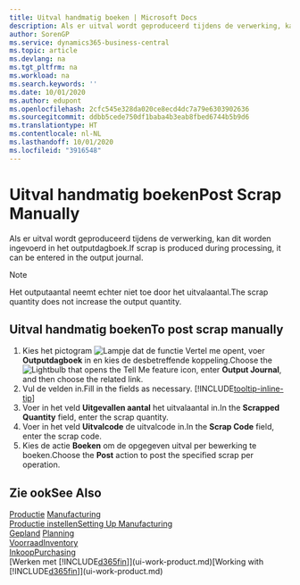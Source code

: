 ```yaml
---
title: Uitval handmatig boeken | Microsoft Docs
description: Als er uitval wordt geproduceerd tijdens de verwerking, kan dit worden ingevoerd in het outputdagboek. Het outputaantal neemt echter niet toe door het uitvalaantal.
author: SorenGP
ms.service: dynamics365-business-central
ms.topic: article
ms.devlang: na
ms.tgt_pltfrm: na
ms.workload: na
ms.search.keywords: ''
ms.date: 10/01/2020
ms.author: edupont
ms.openlocfilehash: 2cfc545e328da020ce8ecd4dc7a79e6303902636
ms.sourcegitcommit: ddbb5cede750df1baba4b3eab8fbed6744b5b9d6
ms.translationtype: HT
ms.contentlocale: nl-NL
ms.lasthandoff: 10/01/2020
ms.locfileid: "3916548"
---
```

# <a name="post-scrap-manually"></a><span data-ttu-id="43d59-104">Uitval handmatig boeken</span><span class="sxs-lookup"><span data-stu-id="43d59-104">Post Scrap Manually</span></span>
<span data-ttu-id="43d59-105">Als er uitval wordt geproduceerd tijdens de verwerking, kan dit worden ingevoerd in het outputdagboek.</span><span class="sxs-lookup"><span data-stu-id="43d59-105">If scrap is produced during processing, it can be entered in the output journal.</span></span> 

> [!NOTE]
> <span data-ttu-id="43d59-106">Het outputaantal neemt echter niet toe door het uitvalaantal.</span><span class="sxs-lookup"><span data-stu-id="43d59-106">The scrap quantity does not increase the output quantity.</span></span>  

## <a name="to-post-scrap-manually"></a><span data-ttu-id="43d59-107">Uitval handmatig boeken</span><span class="sxs-lookup"><span data-stu-id="43d59-107">To post scrap manually</span></span>  
1. <span data-ttu-id="43d59-108">Kies het pictogram ![Lampje dat de functie Vertel me opent](media/ui-search/search_small.png "Vertel me wat u wilt doen"), voer **Outputdagboek** in en kies de desbetreffende koppeling.</span><span class="sxs-lookup"><span data-stu-id="43d59-108">Choose the ![Lightbulb that opens the Tell Me feature](media/ui-search/search_small.png "Tell me what you want to do") icon, enter **Output Journal**, and then choose the related link.</span></span>  
2. <span data-ttu-id="43d59-109">Vul de velden in.</span><span class="sxs-lookup"><span data-stu-id="43d59-109">Fill in the fields as necessary.</span></span> [!INCLUDE[tooltip-inline-tip](includes/tooltip-inline-tip_md.md)]  
3. <span data-ttu-id="43d59-110">Voer in het veld **Uitgevallen aantal** het uitvalaantal in.</span><span class="sxs-lookup"><span data-stu-id="43d59-110">In the **Scrapped Quantity** field, enter the scrap quantity.</span></span>  
4. <span data-ttu-id="43d59-111">Voer in het veld **Uitvalcode** de uitvalcode in.</span><span class="sxs-lookup"><span data-stu-id="43d59-111">In the **Scrap Code** field, enter the scrap code.</span></span>  
5. <span data-ttu-id="43d59-112">Kies de actie **Boeken** om de opgegeven uitval per bewerking te boeken.</span><span class="sxs-lookup"><span data-stu-id="43d59-112">Choose the **Post** action to post the specified scrap per operation.</span></span>  

## <a name="see-also"></a><span data-ttu-id="43d59-113">Zie ook</span><span class="sxs-lookup"><span data-stu-id="43d59-113">See Also</span></span>  
<span data-ttu-id="43d59-114">[Productie](production-manage-manufacturing.md)  </span><span class="sxs-lookup"><span data-stu-id="43d59-114">[Manufacturing](production-manage-manufacturing.md)  </span></span>  
[<span data-ttu-id="43d59-115">Productie instellen</span><span class="sxs-lookup"><span data-stu-id="43d59-115">Setting Up Manufacturing</span></span>](production-configure-production-processes.md)  
<span data-ttu-id="43d59-116">[Gepland](production-planning.md)    </span><span class="sxs-lookup"><span data-stu-id="43d59-116">[Planning](production-planning.md)    </span></span>  
[<span data-ttu-id="43d59-117">Voorraad</span><span class="sxs-lookup"><span data-stu-id="43d59-117">Inventory</span></span>](inventory-manage-inventory.md)  
[<span data-ttu-id="43d59-118">Inkoop</span><span class="sxs-lookup"><span data-stu-id="43d59-118">Purchasing</span></span>](purchasing-manage-purchasing.md)  
<span data-ttu-id="43d59-119">[Werken met [!INCLUDE[d365fin](includes/d365fin_md.md)]](ui-work-product.md)</span><span class="sxs-lookup"><span data-stu-id="43d59-119">[Working with [!INCLUDE[d365fin](includes/d365fin_md.md)]](ui-work-product.md)</span></span>
